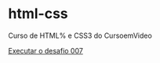 # html-css
 Curso de HTML% e CSS3 do CursoemVideo

<a href="https://sansaoyago.github.io/html-css/Desafios/desafio-007/">Executar o desafio 007</a>